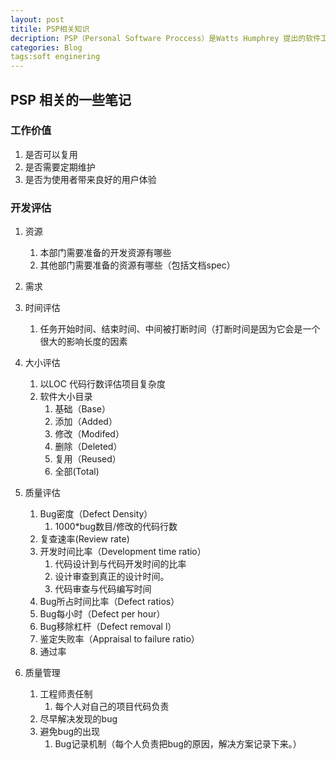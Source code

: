 ```yaml
---
layout: post
titile: PSP相关知识
decription: PSP（Personal Software Proccess）是Watts Humphrey 提出的软件工程原则中的系列中的一个，其他还包括TSP(Teambition Software Process) 
categories: Blog
tags:soft enginering
---
```



## PSP 相关的一些笔记


### 工作价值
1. 是否可以复用
2. 是否需要定期维护
3. 是否为使用者带来良好的用户体验

### 开发评估
1. 资源
	1. 本部门需要准备的开发资源有哪些
	2. 其他部门需要准备的资源有哪些（包括文档spec）

2. 需求
3. 时间评估
	1. 任务开始时间、结束时间、中间被打断时间（打断时间是因为它会是一个很大的影响长度的因素
4. 大小评估
	1. 以LOC 代码行数评估项目复杂度
	2. 软件大小目录
		1. 基础（Base）
		2. 添加（Added）
		3. 修改（Modifed）
		4. 删除（Deleted）
		5. 复用（Reused）
		5. 全部(Total)

5. 质量评估
	1. Bug密度（Defect Density）
		1. 1000*bug数目/修改的代码行数
	2. 复查速率(Review rate)
	3. 开发时间比率（Development time ratio）
		1. 代码设计到与代码开发时间的比率
		2. 设计审查到真正的设计时间。
		3. 代码审查与代码编写时间
	4. Bug所占时间比率（Defect ratios）
	5. Bug每小时（Defect per hour）
	6. Bug移除杠杆（Defect removal l）
	7. 鉴定失败率（Appraisal to failure ratio）
	8. 通过率

6. 质量管理
	1. 工程师责任制
		1. 每个人对自己的项目代码负责
	2. 尽早解决发现的bug
	3. 避免bug的出现
		1. Bug记录机制（每个人负责把bug的原因，解决方案记录下来。） 
	

